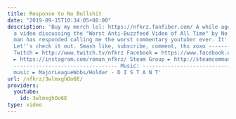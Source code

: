 ```yaml
---
title: Response to No Bullshit
date: "2019-09-15T10:34:05+08:00"
description: 'Buy my merch lol: https://nfkrz.fanfiber.com/ A while ago I''ve made
  a video discussing the "Worst Anti-Buzzfeed Video of All Time" by No Bullshit. The
  man has responded calling me the worst commentary youtuber ever. It''s not too good.
  Let''s check it out. Smash like, subscribe, comment, thx xoxo ---------------------------------
  Twitch ► http://www.twitch.tv/nfkrz Facebook ► https://www.facebook.com/NFKRZ1 Instagram
  ► https://instagram.com/roman_nfkrz/ Steam Group ► http://steamcommunity.com/groups/nfkrzgroup
  --------------------------------- Music: --------------------------------- Outro
  music ► MajorLeagueWobs/Holder - D I S T A N T'
url: /nfkrz/3wlmxghOo6E/
providers:
  youtube:
    id: 3wlmxghOo6E
type: video
---
```

